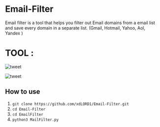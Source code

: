 # Email-Filter

Email filter is a tool that helps you filter out Email domains from a email list
and save every domain in a separate list. (Gmail, Hotmail, Yahoo, Aol, Yandex ) 

# TOOL :

![tweet](https://h.top4top.io/p_1637yv0tm1.jpg)

![tweet](https://d.top4top.io/p_1637s535f1.jpg)


## How to use
1. ```git clone https://github.com/xdLORD1/Email-Filter.git```
2. ```cd Email-Filter```
3. ```cd EmailFilter```
4. ```python3 MailFilter.py ```

